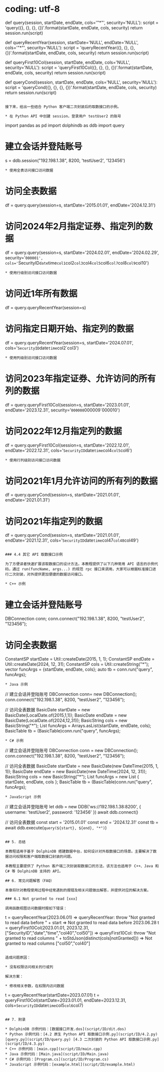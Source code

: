 # coding: utf-8

def query(session, startDate, endDate, cols='"*"', security='NULL'):
    script = 'query({}, {}, {}, {})'.format(startDate, endDate, cols, security)
    return session.run(script)

def queryRecentYear(session, startDate='NULL', endDate='NULL', cols='"*"', security='NULL'):
    script = 'queryRecentYear({}, {}, {}, {})'.format(startDate, endDate, cols, security)
    return session.run(script)

def queryFirst10Col(session, startDate, endDate, cols='NULL', security='NULL'):
    script = 'queryFirst10Col({}, {}, {}, {})'.format(startDate, endDate, cols, security)
    return session.run(script)

def queryCond(session, startDate, endDate, cols='NULL', security='NULL'):
    script = 'queryCond({}, {}, {}, {})'.format(startDate, endDate, cols, security)
    return session.run(script)
```

接下来，给出一些结合 Python 客户端二次封装后的取数接口的示例。

* 在 Python API 中创建 session，登录用户 testUser2 的账号

  ```
  import pandas as pd
  import dolphindb as ddb
  import query

  # 建立会话并登陆账号
  s = ddb.session("192.198.1.38", 8200, 'testUser2', '123456')
  ```
* 使用全表访问接口访问数据

  ```
  # 访问全表数据
  df = query.query(session=s, startDate='2015.01.01', endDate='2024.12.31')

  # 访问2024年2月指定证券、指定列的数据
  df = query.query(session=s, startDate='2024.02.01', endDate='2024.02.29', security='`000001', cols='`SecurityID`date`time`col1`col2`col3`col4`col5`col6`col7`col8`col9`col10')
  ```
* 使用行级别访问接口访问数据

  ```
  # 访问近1年所有数据
  df = query.queryRecentYear(session=s)

  # 访问指定日期开始、指定列的数据
  df = query.queryRecentYear(session=s, startDate='2024.07.01', cols='`SecurityID`date`time`col2`col3')
  ```
* 使用列级别访问接口访问数据

  ```
  # 访问2023年指定证券、允许访问的所有列的数据
  df = query.queryFirst10Col(session=s, startDate='2023.01.01', endDate='2023.12.31', security='`000008`000009`000010')

  # 访问2022年12月指定列的数据
  df = query.queryFirst10Col(session=s, startDate='2022.12.01', endDate='2022.12.31', cols='`SecurityID`date`time`col4`col5`col6')
  ```
* 使用行列级别访问接口访问数据

  ```
  # 访问2021年1月允许访问的所有列的数据
  df = query.queryCond(session=s, startDate='2021.01.01', endDate='2021.01.31')

  # 访问2021年指定列的数据
  df = query.queryCond(session=s, startDate='2021.01.01', endDate='2021.12.31', cols='`SecurityID`date`time`col47`col48`col49')
  ```

### 4.4 其它 API 取数接口示例

为了方便读者快速扩展该取数接口的设计方法，本教程提供了以下几种常用 API 语言的示例代码，通过 run(funcName, args...) 的规范 rpc 接口来调用，大家可以根据标准接口进行二次封装，对外提供更加便捷的数据访问接口。

* C++ 示例

  ```
  # 建立会话并登陆账号
  DBConnection conn;
  conn.connect("192.198.1.38", 8200, "testUser2", "123456");

  # 访问全表数据
  ConstantSP startDate = Util::createDate(2015, 1, 1);
  ConstantSP endDate = Util::createDate(2024, 12, 31);
  ConstantSP cols = Util::createString("*");
  vector<ConstantSP> funcArgs = {startDate, endDate, cols};
  auto tb = conn.run("query", funcArgs);
  ```
* Java 示例

  ```
  // 建立会话并登陆账号
  DBConnection conn= new DBConnection();
  conn.connect("192.198.1.38", 8200, "testUser2", "123456");

  // 访问全表数据
  BasicDate startDate = new BasicDate(LocalDate.of(2015,1,1));
  BasicDate endDate = new BasicDate(LocalDate.of(2024,12,31));
  BasicString cols = new BasicString("*");
  List<Entity> funcArgs = Arrays.asList(startDate, endDate, cols);
  BasicTable tb = (BasicTable)conn.run("query", funcArgs);
  ```
* C# 示例

  ```
  // 建立会话并登陆账号
  DBConnection conn = new DBConnection();
  conn.connect("192.198.1.38", 8200, "testUser2", "123456");

  // 访问全表数据
  BasicDate startDate = new BasicDate(new DateTime(2015, 1, 1));
  BasicDate endDate = new BasicDate(new DateTime(2024, 12, 31));
  BasicString cols = new BasicString("*");
  List<IEntity> funcArgs = new List<IEntity> { startDate, endDate, cols };
  BasicTable tb = (BasicTable)conn.run("query", funcArgs);
  ```
* JavaScript 示例

  ```
  // 建立会话并登陆账号
  let ddb = new DDB('ws://192.198.1.38:8200', { username: 'testUser2', password: '123456' })
  await ddb.connect()

  // 访问全表数据
  const start = '2015.01.01'
  const end = '2024.12.31'
  const tb = await ddb.execute(`query(${start}, ${end}, "*")`)
  ```

## 5. 总结

本教程适用于基于 DolphinDB 搭建数据中台，如何设计对外取数接口的场景。主要解决了数据访问权限和客户端取数接口封装的问题。

本教程主要提供了 Python 客户端二次封装取数接口的方法，该方法也适用于 C++、Java 和 C# 等 DolphinDB 支持的 API。

## 6. 常见问题解答（FAQ）

本章将针对教程使用过程中经常遇到的报错及相关问题做出解答，并提供对应的解决方案。

### 6.1 Not granted to read [xxx]

调用函数视图访问数据时报如下错误：

```
t = queryRecentYear(2023.06.01) => queryRecentYear: throw "Not granted to read data before " + start => Not granted to read data before 2023.06.28
t = queryFirst10Col(2023.01.01, 2023.12.31, ["SecurityID","date","time","col40","col50"]) => queryFirst10Col: throw "Not granted to read columns " + toStdJson(distinct(cols[notGranted])) => Not granted to read columns ["col50","col40"]
```

造成问题原因：

* 没有权限访问相关的行或列

解决方案：

* 修改相关参数，在权限内访问数据

```
t = queryRecentYear(startDate=2023.07.01)
t = queryFirst10Col(startDate=2023.01.01, endDate=2023.12.31, cols=`SecurityID`date`time`col5`col6`col7)
```

## 7. 附录

* DolphinDB 示例代码：[数据接口开发.dos](script/ID/dit.dos)
* Python 示例代码：[4.2 原生 Python API 取数接口示例.py](script/ID/4.2.py) [query.py](script/ID/query.py) [4.3 二次封装的 Python API 取数接口示例.py](script/ID/4.3.py)
* C++ 示例代码：[main.cpp](script/ID/main.cpp)
* Java 示例代码：[Main.java](script/ID/Main.java)
* C# 示例代码：[Program.cs](script/ID/Program.cs)
* JavaScript 示例代码：[example.html](script/ID/example.html)

